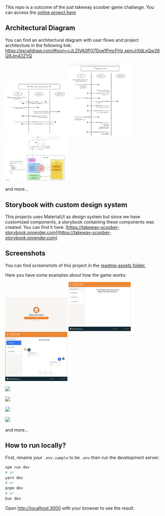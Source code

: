 This repo is a outcome of the just takeway scoober game challange. You can access the [online project here](https://takeway-scoober.onrender.com/login)

## Architectural Diagram
You can find an architectural diagram with user flows and project architecture in the following link: [https://excalidraw.com/#json=cJLZIVA0PO7Doe1PmcFHz,xemJrXdLxQw26QRJm43ZYQ
](https://excalidraw.com/#json=cJLZIVA0PO7Doe1PmcFHz,xemJrXdLxQw26QRJm43ZYQ)


<img src="https://github.com/clovisdasilvaneto/takeway-scoober/blob/main/readme-assets/diagram-1.png?raw=true" width="200" />

<img src="https://github.com/clovisdasilvaneto/takeway-scoober/blob/main/readme-assets/diagram-2.png?raw=true" width="200" />

<img src="https://github.com/clovisdasilvaneto/takeway-scoober/blob/main/readme-assets/diagram-3.png?raw=true" width="200" />

and more...

## Storybook with custom design system
This projects uses MaterialUI as design system but since we have customized components, a storybook containing these components was created. You can find it here: [https://takeway-scoober-storybook.onrender.com](https://takeway-scoober-storybook.onrender.com)

## Screenshots
You can find screenshots of this project in the [readme-assets folder.](https://github.com/clovisdasilvaneto/takeway-scoober/tree/main/readme-assets)

Here you have some examples about how the game works:

<img src="https://github.com/clovisdasilvaneto/takeway-scoober/blob/main/readme-assets/login.png?raw=true" width="200" />

<img src="https://github.com/clovisdasilvaneto/takeway-scoober/blob/main/readme-assets/screen-shot-1.png?raw=true" width="200" />


<img src="https://github.com/clovisdasilvaneto/takeway-scoober/blob/main/readme-assets/screen-shot-3.png?raw=true" width="200" />

<img src="https://github.com/clovisdasilvaneto/takeway-scoober/blob/main/readme-assets/screen-shot-4.png
?raw=true" width="200" />

<img src="https://github.com/clovisdasilvaneto/takeway-scoober/blob/main/readme-assets/screen-shot-5.png
?raw=true" width="200" />

<img src="https://github.com/clovisdasilvaneto/takeway-scoober/blob/main/readme-assets/screen-shot-7.png
?raw=true" width="200" />

<img src="https://github.com/clovisdasilvaneto/takeway-scoober/blob/main/readme-assets/screen-shot-8.png
?raw=true" width="200" />

and more...

## How to run locally?

First, rename your `.env.sample` to be `.env` then run the development server:

```bash
npm run dev
# or
yarn dev
# or
pnpm dev
# or
bun dev
```

Open [http://localhost:3000](http://localhost:3000) with your browser to see the result.

